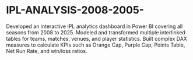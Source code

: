 # IPL-ANALYSIS-2008-2005-
Developed an interactive IPL analytics dashboard in Power BI covering all seasons from 2008 to 2025. 
Modeled and transformed multiple interlinked tables for teams, matches, venues, and player statistics. Built complex DAX measures to calculate KPIs such as Orange Cap, Purple Cap, Points Table, Net Run Rate, and win/loss ratios. 
